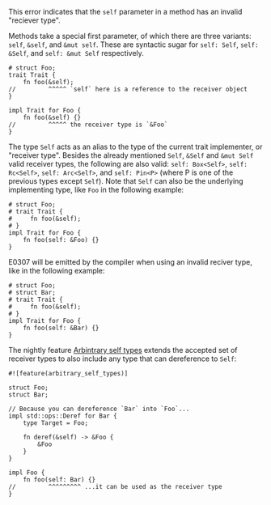 This error indicates that the `self` parameter in a method has an invalid
"reciever type".

Methods take a special first parameter, of which there are three variants:
`self`, `&self`, and `&mut self`. These are syntactic sugar for
`self: Self`, `self: &Self`, and `self: &mut Self` respectively.

```
# struct Foo;
trait Trait {
    fn foo(&self);
//         ^^^^^ `self` here is a reference to the receiver object
}

impl Trait for Foo {
    fn foo(&self) {}
//         ^^^^^ the receiver type is `&Foo`
}
```

The type `Self` acts as an alias to the type of the current trait
implementer, or "receiver type". Besides the already mentioned `Self`,
`&Self` and `&mut Self` valid receiver types, the following are also valid:
`self: Box<Self>`, `self: Rc<Self>`, `self: Arc<Self>`, and `self: Pin<P>`
(where P is one of the previous types except `Self`). Note that `Self` can
also be the underlying implementing type, like `Foo` in the following
example:

```
# struct Foo;
# trait Trait {
#     fn foo(&self);
# }
impl Trait for Foo {
    fn foo(self: &Foo) {}
}
```

E0307 will be emitted by the compiler when using an invalid reciver type,
like in the following example:

```compile_fail,E0307
# struct Foo;
# struct Bar;
# trait Trait {
#     fn foo(&self);
# }
impl Trait for Foo {
    fn foo(self: &Bar) {}
}
```

The nightly feature [Arbintrary self types][AST] extends the accepted
set of receiver types to also include any type that can dereference to
`Self`:

```
#![feature(arbitrary_self_types)]

struct Foo;
struct Bar;

// Because you can dereference `Bar` into `Foo`...
impl std::ops::Deref for Bar {
    type Target = Foo;

    fn deref(&self) -> &Foo {
        &Foo
    }
}

impl Foo {
    fn foo(self: Bar) {}
//         ^^^^^^^^^ ...it can be used as the receiver type
}
```

[AST]: https://doc.rust-lang.org/unstable-book/language-features/arbitrary-self-types.html

